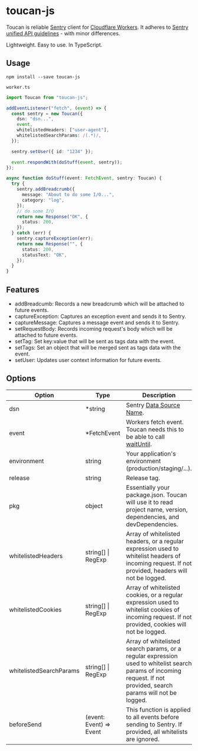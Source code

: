 # toucan-js

Toucan is reliable [Sentry](https://docs.sentry.io/) client for [Cloudflare Workers](https://developers.cloudflare.com/workers/). It adheres to [Sentry unified API guidelines](https://docs.sentry.io/development/sdk-dev/unified-api/) - with minor differences.

Lightweight. Easy to use. In TypeScript.

## Usage

```
npm install --save toucan-js
```

`worker.ts`

```ts
import Toucan from "toucan-js";

addEventListener("fetch", (event) => {
  const sentry = new Toucan({
    dsn: "dsn...",
    event,
    whitelistedHeaders: ["user-agent"],
    whitelistedSearchParams: /(.*)/,
  });

  sentry.setUser({ id: "1234" });

  event.respondWith(doStuff(event, sentry));
});

async function doStuff(event: FetchEvent, sentry: Toucan) {
  try {
    sentry.addBreadcrumb({
      message: "About to do some I/O...",
      category: "log",
    });
    // do some I/O
    return new Response("OK", {
      status: 200,
    });
  } catch (err) {
    sentry.captureException(err);
    return new Response("", {
      status: 200,
      statusText: "OK",
    });
  }
}
```

## Features

- addBreadcumb: Records a new breadcrumb which will be attached to future events.
- captureException: Captures an exception event and sends it to Sentry.
- captureMessage: Captures a message event and sends it to Sentry.
- setRequestBody: Records incoming request's body which will be attached to future events.
- setTag: Set key:value that will be sent as tags data with the event.
- setTags: Set an object that will be merged sent as tags data with the event.
- setUser: Updates user context information for future events.

## Options

| Option                  | Type                    | Description                                                                                                                                                         |
| ----------------------- | ----------------------- | ------------------------------------------------------------------------------------------------------------------------------------------------------------------- |
| dsn                     | \*string                | Sentry [Data Source Name](https://docs.sentry.io/error-reporting/quickstart/?platform=javascript#configure-the-sdk).                                                |
| event                   | \*FetchEvent            | Workers fetch event. Toucan needs this to be able to call [waitUntil](https://developers.cloudflare.com/workers/about/tips/fetch-event-lifecycle/).                 |
| environment             | string                  | Your application's environment (production/staging/...).                                                                                                            |
| release                 | string                  | Release tag.                                                                                                                                                        |
| pkg                     | object                  | Essentially your package.json. Toucan will use it to read project name, version, dependencies, and devDependencies.                                                 |
| whitelistedHeaders      | string[] \| RegExp      | Array of whitelisted headers, or a regular expression used to whitelist headers of incoming request. If not provided, headers will not be logged.                   |
| whitelistedCookies      | string[] \| RegExp      | Array of whitelisted cookies, or a regular expression used to whitelist cookies of incoming request. If not provided, cookies will not be logged.                   |
| whitelistedSearchParams | string[] \| RegExp      | Array of whitelisted search params, or a regular expression used to whitelist search params of incoming request. If not provided, search params will not be logged. |
| beforeSend              | (event: Event) => Event | This function is applied to all events before sending to Sentry. If provided, all whitelists are ignored.                                                           |
